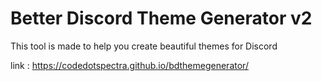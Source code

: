 # Better Discord Theme Generator v2

This tool is made to help you create beautiful themes for Discord

link : https://codedotspectra.github.io/bdthemegenerator/
